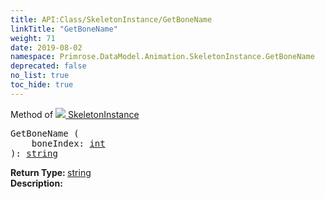 ```yaml
---
title: API:Class/SkeletonInstance/GetBoneName
linkTitle: "GetBoneName"
weight: 71
date: 2019-08-02
namespace: Primrose.DataModel.Animation.SkeletonInstance.GetBoneName
deprecated: false
no_list: true
toc_hide: true
---
```

Method of <a href="/docs/api-reference/Class/SkeletonInstance"><img src="/icons/silk/bone.png"/>&nbsp;SkeletonInstance</a>
<pre class="method-declaration">
GetBoneName (
    boneIndex: <a class="type" href="/docs/api-reference/System/Primitives#int32">int</a>
): <a class="type" href="/docs/api-reference/System/string">string</a></pre>
<b>Return Type: </b>
<a class="type" href="/docs/api-reference/System/string">string</a>
<br/>
<b>Description: </b>
